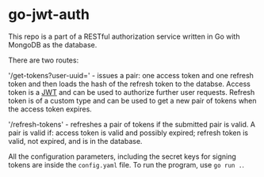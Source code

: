 # go-jwt-auth

This repo is a part of a RESTful authorization service written in Go with MongoDB as the database.

There are two routes:

'/get-tokens?user-uuid=<user-uuid>' - issues a pair: one access token and one refresh token and then loads the hash of the refresh token to the databse.
Access token is a [JWT](https://jwt.io/) and can be used to authorize further user requests.
Refresh token is of a custom type and can be used to get a new pair of tokens when the access token expires.

'/refresh-tokens' - refreshes a pair of tokens if the submitted pair is valid.
A pair is valid if: access token is valid and possibly expired; refresh token is valid, not expired, and is in the database.

All the configuration parameters, including the secret keys for signing tokens are inside the `config.yaml` file.
To run the program, use `go run .`.
